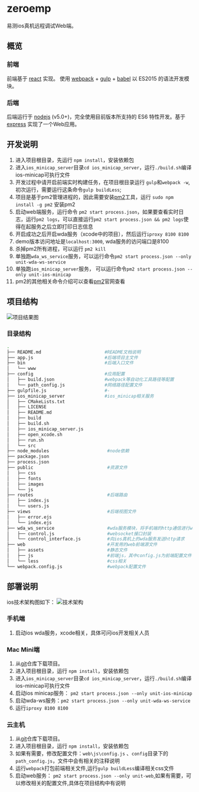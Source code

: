 # zeroemp
易测ios真机远程调试Web端。

## 概览
### 前端
前端基于 [react] 实现。
使用 [webpack] + [gulp] + [babel] 以 ES2015 的语法开发模块。
### 后端
后端运行于 [nodejs] (v5.0+)，完全使用目前版本所支持的 ES6 特性开发。基于 [express] 实现了一个Web应用。

## 开发说明
1. 进入项目根目录，先运行 `npm install`，安装依赖包
2. 进入`ios_minicap_server`目录`cd ios_minicap_server`，运行`./build.sh`编译ios-minicap可执行文件
3. 开发过程中请开启前端实时构建任务，在项目根目录运行 `gulp`和`webpack -w`,初次运行，需要运行这条命令`gulp buildLess`;
4. 项目是基于pm2管理进程的，因此需要安装[pm2]工具，运行 `sudo npm install -g pm2` 安装pm2
5. 启动web端服务，运行命令 `pm2 start process.json`，如果要查看实时日志，运行`pm2 logs`，可以直接运行`pm2 start process.json && pm2 logs`使得在起服务之后立即打印日志信息
6. 开启成功之后开启wda服务（xcode中的项目），然后运行`iproxy 8100 8100`
7. demo版本访问地址是`localhost:3000`, wda服务的访问端口是8100
8. 杀掉pm2所有进程，可以运行 `pm2 kill`
9. 单独跑`wda_ws_service`服务，可以运行命令`pm2 start process.json --only unit-wda-ws-service`
10. 单独跑`ios_minicap_server`服务， 可以运行命令`pm2 start process.json --only unit-ios-minicap`
11. pm2的其他相关命令介绍可以查看[pm2]官网查看

## 项目结构

![项目结果图](https://s30.postimg.org/5shkhyr9d/ios.png)

### 目录结构
```bash
.
├── README.md                        #README文档说明
├── app.js                           #后端项目主文件
├── bin                              #后端入口文件
│   └── www
├── config                           #应用配置
│   ├── build.json                   #webpack等自动化工具路径等配置
│   └── path_config.js               #网络路径配置文件
├── gulpfile.js                      #-
├── ios_minicap_server               #ios_minicap相关服务
│   ├── CMakeLists.txt
│   ├── LICENSE
│   ├── README.md
│   ├── build
│   ├── build.sh
│   ├── ios_minicap_server.js
│   ├── open_xcode.sh
│   ├── run.sh
│   └── src
├── node_modules                      #node依赖               
├── package.json
├── process.json
├── public                            #资源文件
│   ├── css
│   ├── fonts
│   ├── images
│   └── js
├── routes                            #后端路由
│   ├── index.js
│   └── users.js
├── views                             #后端视图文件
│   ├── error.ejs
│   └── index.ejs
├── wda_ws_service                    #wda服务模块，将手机端的http通信进行websocket封装
│   ├── control.js                    #websocket接口封装
│   └── control_interface.js          #向ios真机上的wda服务发送http请求
├── web                               #开发用的web前端源文件
│   ├── assets                        #静态文件
│   ├── js                            #前端js，其中config.js为前端配置文件
│   └── less                          #css相关
└── webpack.config.js                 #webpack配置文件
```
## 部署说明

ios技术架构图如下：
![技术架构](https://s24.postimg.org/vsccnybf9/i_OS.png)

### 手机端
1. 启动ios wda服务，xcode相关，具体可问ios开发相关人员

### Mac Mini端
1. 从[git]仓库下载项目。
2. 进入项目根目录，运行 `npm install`，安装依赖包
3. 进入`ios_minicap_server`目录`cd ios_minicap_server`，运行`./build.sh`编译ios-minicap可执行文件
4. 启动ios minicap服务： `pm2 start process.json --only unit-ios-minicap`
5. 启动wda-ws服务：`pm2 start process.json --only unit-wda-ws-service`
6. 运行`iproxy 8100 8100`

### 云主机
1. 从[git]仓库下载项目。
2. 进入项目根目录，运行 `npm install`，安装依赖包
3. 如果有需要，修改配置文件：`web\js\config.js` 、`config`目录下的`path_config.js`，文件中会有相关的注释说明
4. 运行`webpack`打包前端相关文件,运行`gulp buildLess`编译相关css文件
5. 启动web服务： `pm2 start process.json --only unit-web`,如果有需要，可以修改相关的配置文件,具体在项目结构中有说明


[nodejs]: https://nodejs.org/en/
[webpack]: http://webpack.github.io/
[babel]: https://babeljs.io/
[react]: https://facebook.github.io/react/
[gulp]: http://gulpjs.com/
[express]: http://expressjs.com/
[pm2]: http://pm2.keymetrics.io/
[git]: https://git4u.hz.netease.com/hzgujing/zeroemp.git